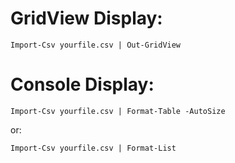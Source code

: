 # GridView Display:
```
Import-Csv yourfile.csv | Out-GridView
```
# Console Display:
```
Import-Csv yourfile.csv | Format-Table -AutoSize
```
or:
```
Import-Csv yourfile.csv | Format-List 
```
